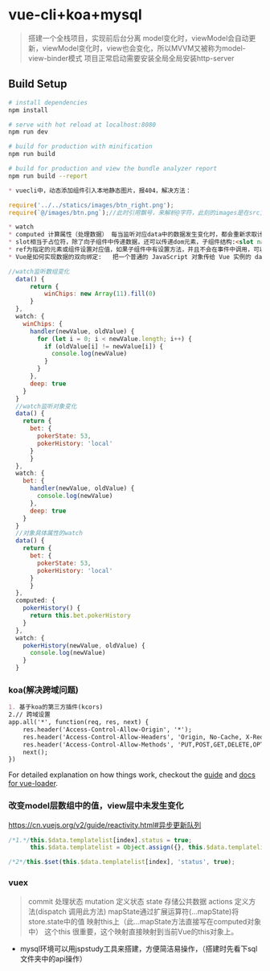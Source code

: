 # vue-cli+koa+mysql

> 搭建一个全栈项目，实现前后台分离
> model变化时，viewModel会自动更新，viewModel变化时，view也会变化，所以MVVM又被称为model-view-binder模式
> 项目正常启动需要安装全局全局安装http-server
## Build Setup

``` bash
# install dependencies
npm install

# serve with hot reload at localhost:8080
npm run dev

# build for production with minification
npm run build

# build for production and view the bundle analyzer report
npm run build --report
```

```md
* vuecli中，动态添加组件引入本地静态图片，报404，解决方法：
```

```js
require('../../statics/images/btn_right.png');
require(`@/images/btn.png`);//此时引用飘号，来解析@字符，此刻的images是在src文件中新增的文件夹
```

```md
* watch
* computed 计算属性（处理数据） 每当监听对应data中的数据发生变化时，都会重新求取计算属性，并触发更新相关dom
* slot相当于占位符，除了向子组件中传递数据，还可以传递dom元素，子组件结构:<slot name="head"></slot><slot></slot> 父组件结构:<h1 slot="head">i'm head</h1>。当子组件中的slot未定义name时(匿名slot)，则可以传递任一dom元素，若没有匿名slot,则会把将传递过来的dom元素删除
* ref为指定的元素或组件设置对应值，如果子组件中有设置方法，并且不会在事件中调用，可以通过this.$refs.swiper.todo()来调用
* Vue是如何实现数据的双向绑定:   把一个普通的 JavaScript 对象传给 Vue 实例的 data 选项，<b>Vue 将遍历此对象所有的属性</b>，并使用 <b>Object.defineProperty 把这些属性全部转为 getter/setter</b>。Object.defineProperty 是 ES5 中一个无法 shim 的特性，这也就是为什么 Vue 不支持 IE8 以及更低版本浏览器的原因
```
```js
//watch监听数组变化
  data() {
      return {
          winChips: new Array(11).fill(0)   
      }
  },
  watch: {
    winChips: {
      handler(newValue, oldValue) {
        for (let i = 0; i < newValue.length; i++) {
          if (oldValue[i] != newValue[i]) {
            console.log(newValue)
          }
        }
      },
      deep: true
    }
  }
  //watch监听对象变化
  data() {
    return {
      bet: {
        pokerState: 53,
        pokerHistory: 'local'
      }   
      }
  },
  watch: {
    bet: {
      handler(newValue, oldValue) {
        console.log(newValue)
      },
      deep: true
    }
  }
  //对象具体属性的watch
  data() {
    return {
      bet: {
        pokerState: 53,
        pokerHistory: 'local'
      }   
      }
  },
  computed: {
    pokerHistory() {
      return this.bet.pokerHistory
    }
  },
  watch: {
    pokerHistory(newValue, oldValue) {
      console.log(newValue)
    }
  }
```

### koa(解决跨域问题)
```md
1. 基于koa的第三方插件(kcors)
2.// 跨域设置
app.all('*', function(req, res, next) {
	res.header('Access-Control-Allow-Origin', '*');
	res.header('Access-Control-Allow-Headers', 'Origin, No-Cache, X-Requested-With, If-Modified-Since, Pragma, Last-Modified, Cache-Control, Expires, Content-Type, X-E4M-With');
	res.header('Access-Control-Allow-Methods', 'PUT,POST,GET,DELETE,OPTIONS');
	next();
})
```

For detailed explanation on how things work, checkout the [guide](http://vuejs-templates.github.io/webpack/) and [docs for vue-loader](http://vuejs.github.io/vue-loader).

### 改变model层数组中的值，view层中未发生变化
https://cn.vuejs.org/v2/guide/reactivity.html#异步更新队列
```js
/*1.*/this.$data.templatelist[index].status = true;
      this.$data.templatelist = Object.assign({}, this.$data.templatelist);

/*2*/this.$set(this.$data.templatelist[index], 'status', true);
```


### vuex
> commit 处理状态
> mutation 定义状态
> state 存储公共数据
> actions 定义方法(dispatch 调用此方法)
> mapState通过扩展运算符(...mapState)将store.state中的值 映射this上（此...mapState方法直接写在computed对象中）  这个this 很重要，这个映射直接映射到当前Vue的this对象上。
* mysql环境可以用jspstudy工具来搭建，方便简洁易操作，（搭建时先看下sql文件夹中的api操作）
